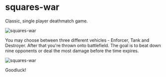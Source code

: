 # squares-war
Classic, single player deathmatch game.

![squares-war](http://i.imgur.com/oboWRYc.png)

You may choose between three different vehicles - Enforcer, Tank and Destroyer. After that you're thrown onto battlefield.
The goal is to beat down nine opponents or deal the most damage before the time expires.

![squares-war](http://i.imgur.com/6t3FzBZ.png)

Goodluck!
